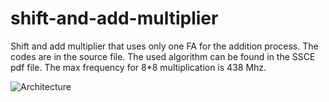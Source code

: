 # shift-and-add-multiplier
Shift and add multiplier that uses only one FA for the addition process.
The codes are in the source file.
The used algorithm can be found in the SSCE pdf file.
The max frequency for 8*8 multiplication is 438 Mhz.

![Architecture](https://github.com/yazmrt/shift-and-add-multiplier/assets/69057041/7ac166e1-d6f4-4bac-b97a-aa6cb1340ec2)
